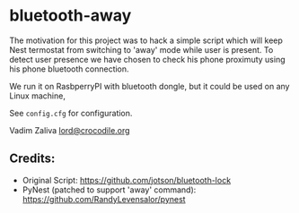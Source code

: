 bluetooth-away
===========

The motivation for this project was to hack a simple script which will
keep Nest termostat from switching to 'away' mode while user is
present. To detect user presence we have chosen to check his phone
proximuty using his phone bluetooth connection.

We run it on RasbperryPI with bluetooth dongle, but it could be used
on any Linux machine,

See `config.cfg` for configuration.

Vadim Zaliva <lord@crocodile.org>

Credits:
--------

  * Original Script: https://github.com/jotson/bluetooth-lock
  * PyNest (patched to support 'away' command): https://github.com/RandyLevensalor/pynest

